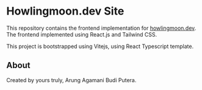 # Howlingmoon.dev Site
This repository contains the frontend implementation for [howlingmoon.dev](https://howlingmoon.dev).
The frontend implemented using React.js and Tailwind CSS.

This project is bootstrapped using Vitejs, using React Typescript template.

## About
Created by yours truly, Arung Agamani Budi Putera.
